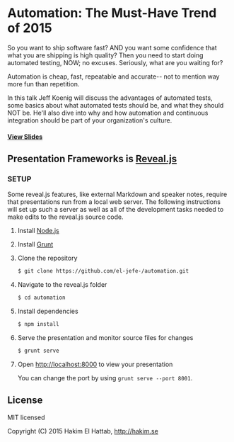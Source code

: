 # Automation: The Must-Have Trend of 2015

So you want to ship software fast? AND you want some confidence that what you are shipping is high quality? Then you need to start doing automated testing, NOW; no excuses. Seriously, what are you waiting for?

Automation is cheap, fast, repeatable and accurate-- not to mention way more fun than repetition.

In this talk Jeff Koenig will discuss the advantages of automated tests, some basics about what automated tests should be, and what they should NOT be. He'll also dive into why and how automation and continuous integration should be part of your organization's culture.

#### [View Slides](http://el-jefe-.github.io/automation)

## Presentation Frameworks is [Reveal.js](https://github.com/hakimel/reveal.js)

### SETUP

Some reveal.js features, like external Markdown and speaker notes, require that presentations run from a local web server. The following instructions will set up such a server as well as all of the development tasks needed to make edits to the reveal.js source code.

1. Install [Node.js](http://nodejs.org/)

2. Install [Grunt](http://gruntjs.com/getting-started#installing-the-cli)

4. Clone the repository
   ```sh
   $ git clone https://github.com/el-jefe-/automation.git
   ```

5. Navigate to the reveal.js folder
   ```sh
   $ cd automation
   ```

6. Install dependencies
   ```sh
   $ npm install
   ```

7. Serve the presentation and monitor source files for changes
   ```sh
   $ grunt serve
   ```

8. Open <http://localhost:8000> to view your presentation

   You can change the port by using `grunt serve --port 8001`.

## License

MIT licensed

Copyright (C) 2015 Hakim El Hattab, http://hakim.se
